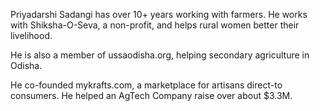 ---
---

Priyadarshi Sadangi has over 10+ years working with farmers. He works with Shiksha-O-Seva, a non-profit, and helps rural women better their livelihood.

He is also a member of ussaodisha.org, helping secondary agriculture in Odisha.

He co-founded mykrafts.com, a marketplace for artisans direct-to consumers. He helped an AgTech Company raise over about \$3.3M.
